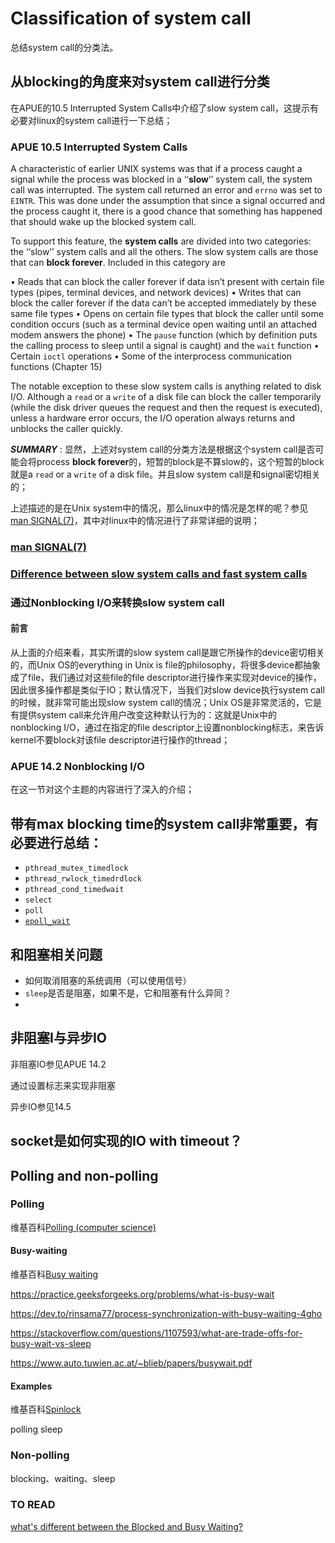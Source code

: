 # Classification of system call

总结system call的分类法。



## 从blocking的角度来对system call进行分类

在APUE的10.5 Interrupted System Calls中介绍了slow system call，这提示有必要对linux的system call进行一下总结；

### APUE 10.5 Interrupted System Calls

A characteristic of earlier UNIX systems was that if a process caught a signal while the process was blocked in a ‘‘**slow**’’ system call, the system call was interrupted. The system call returned an error and `errno` was set to `EINTR`. This was done under the assumption that since a signal occurred and the process caught it, there is a good chance that something has happened that should wake up the blocked system call.



To support this feature, the **system calls** are divided into two categories: the ‘‘slow’’ system calls and all the others. The slow system calls are those that can **block forever**. Included in this category are

• Reads that can block the caller forever if data isn’t present with certain file types (pipes, terminal devices, and network devices)
• Writes that can block the caller forever if the data can’t be accepted immediately by these same file types
• Opens on certain file types that block the caller until some condition occurs (such as a terminal device open waiting until an attached modem answers the phone)
• The `pause` function (which by definition puts the calling process to sleep until a signal is caught) and the `wait` function
• Certain `ioctl` operations
• Some of the interprocess communication functions (Chapter 15)

The notable exception to these slow system calls is anything related to disk I/O. Although a `read` or a `write` of a disk file can block the caller temporarily (while the disk driver queues the request and then the request is executed), unless a hardware error occurs, the I/O operation always returns and unblocks the caller quickly.

***SUMMARY*** : 显然，上述对system call的分类方法是根据这个system call是否可能会将process **block forever**的，短暂的block是不算slow的，这个短暂的block就是a `read` or a `write` of a disk file。并且slow system call是和signal密切相关的；





上述描述的是在Unix system中的情况，那么linux中的情况是怎样的呢？参见[man SIGNAL(7)](http://man7.org/linux/man-pages/man7/signal.7.html)，其中对linux中的情况进行了非常详细的说明；



### [man SIGNAL(7)](http://man7.org/linux/man-pages/man7/signal.7.html)





### [Difference between slow system calls and fast system calls](https://unix.stackexchange.com/questions/14293/difference-between-slow-system-calls-and-fast-system-calls)





### 通过Nonblocking I/O来转换slow system call



#### 前言

从上面的介绍来看，其实所谓的slow  system call是跟它所操作的device密切相关的，而Unix OS的everything in Unix is file的philosophy，将很多device都抽象成了file，我们通过对这些file的file descriptor进行操作来实现对device的操作，因此很多操作都是类似于IO；默认情况下，当我们对slow device执行system call的时候，就非常可能出现slow system call的情况；Unix OS是非常灵活的，它是有提供system call来允许用户改变这种默认行为的：这就是Unix中的nonblocking I/O，通过在指定的file descriptor上设置nonblocking标志，来告诉kernel不要block对该file descriptor进行操作的thread；



### APUE 14.2 Nonblocking I/O



在这一节对这个主题的内容进行了深入的介绍；









## 带有max blocking time的system call非常重要，有必要进行总结：
- `pthread_mutex_timedlock`
- `pthread_rwlock_timedrdlock`
- `pthread_cond_timedwait`
- `select`
- `poll`
- [`epoll_wait`](http://man7.org/linux/man-pages/man2/epoll_wait.2.html)


## 和阻塞相关问题
- 如何取消阻塞的系统调用（可以使用信号）
- `sleep`是否是阻塞，如果不是，它和阻塞有什么异同？
- 

## 非阻塞I与异步IO

非阻塞IO参见APUE 14.2

通过设置标志来实现非阻塞

异步IO参见14.5

## socket是如何实现的IO with timeout？





## Polling and non-polling

### Polling

维基百科[Polling (computer science)](https://en.wikipedia.org/wiki/Polling_(computer_science))

#### Busy-waiting

维基百科[Busy waiting](https://en.wikipedia.org/wiki/Busy_waiting)

https://practice.geeksforgeeks.org/problems/what-is-busy-wait

https://dev.to/rinsama77/process-synchronization-with-busy-waiting-4gho

https://stackoverflow.com/questions/1107593/what-are-trade-offs-for-busy-wait-vs-sleep

https://www.auto.tuwien.ac.at/~blieb/papers/busywait.pdf

#### Examples

维基百科[Spinlock](https://en.wikipedia.org/wiki/Spinlock)

polling sleep

### Non-polling

blocking、waiting、sleep



### TO READ

[what's different between the Blocked and Busy Waiting?](https://stackoverflow.com/questions/26541119/whats-different-between-the-blocked-and-busy-waiting)